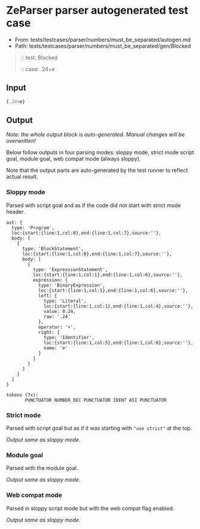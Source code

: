 # ZeParser parser autogenerated test case

- From: tests/testcases/parser/numbers/must_be_separated/autogen.md
- Path: tests/testcases/parser/numbers/must_be_separated/gen/Blocked

> :: test: Blocked
>
> :: case: .24+e

## Input


`````js
{.24+e}
`````

## Output

_Note: the whole output block is auto-generated. Manual changes will be overwritten!_

Below follow outputs in four parsing modes: sloppy mode, strict mode script goal, module goal, web compat mode (always sloppy).

Note that the output parts are auto-generated by the test runner to reflect actual result.

### Sloppy mode

Parsed with script goal and as if the code did not start with strict mode header.

`````
ast: {
  type: 'Program',
  loc:{start:{line:1,col:0},end:{line:1,col:7},source:''},
  body: [
    {
      type: 'BlockStatement',
      loc:{start:{line:1,col:0},end:{line:1,col:7},source:''},
      body: [
        {
          type: 'ExpressionStatement',
          loc:{start:{line:1,col:1},end:{line:1,col:6},source:''},
          expression: {
            type: 'BinaryExpression',
            loc:{start:{line:1,col:1},end:{line:1,col:6},source:''},
            left: {
              type: 'Literal',
              loc:{start:{line:1,col:1},end:{line:1,col:4},source:''},
              value: 0.24,
              raw: '.24'
            },
            operator: '+',
            right: {
              type: 'Identifier',
              loc:{start:{line:1,col:5},end:{line:1,col:6},source:''},
              name: 'e'
            }
          }
        }
      ]
    }
  ]
}

tokens (7x):
       PUNCTUATOR NUMBER_DEC PUNCTUATOR IDENT ASI PUNCTUATOR
`````

### Strict mode

Parsed with script goal but as if it was starting with `"use strict"` at the top.

_Output same as sloppy mode._

### Module goal

Parsed with the module goal.

_Output same as sloppy mode._

### Web compat mode

Parsed in sloppy script mode but with the web compat flag enabled.

_Output same as sloppy mode._
